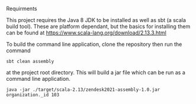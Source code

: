 


Requirments

This project requires the Java 8 JDK to be installed as well as sbt (a scala build tool). These are platform dependant, but the basics for installing them can be found at https://www.scala-lang.org/download/2.13.3.html 

To build the command line application, clone the repository then run the command

`sbt clean assembly`

at the project root directory. This will build a jar file which can be run as a command line application.

`java -jar ./target/scala-2.13/zendesk2021-assembly-1.0.jar organization._id 103`